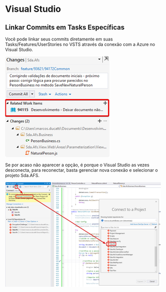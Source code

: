 # Visual Studio

## Linkar Commits em Tasks Específicas

Você pode linkar seus commits diretamente em suas Tasks/Features/UserStories no VSTS através da conexão com a Azure no Visual Studio.

![Linkando os commits nas tasks](.gitbook/assets/image%20%285%29.png)

Se por acaso não aparecer a opção, é porque o Visual Studio as vezes desconecta, para reconectar, basta gerenciar nova conexão e selecionar o projeto Sda.AFS.

![Conectando novamente no projeto](.gitbook/assets/image%20%286%29.png)

